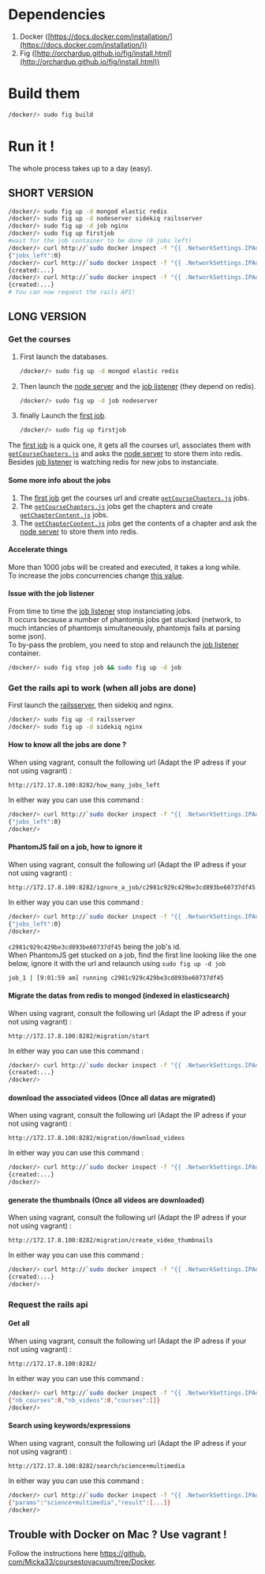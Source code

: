 # Dependencies

1. Docker ([https://docs.docker.com/installation/](https://docs.docker.com/installation/))
2. Fig ([http://orchardup.github.io/fig/install.html](http://orchardup.github.io/fig/install.html))

# Build them

```bash
/docker/> sudo fig build
```

# Run it !

The whole process takes up to a day (easy).  

## SHORT VERSION

```bash
/docker/> sudo fig up -d mongod elastic redis
/docker/> sudo fig up -d nodeserver sidekiq railsserver
/docker/> sudo fig up -d job nginx
/docker/> sudo fig up firstjob
#wait for the job container to be done (0 jobs left)
/docker/> curl http://`sudo docker inspect -f "{{ .NetworkSettings.IPAddress }}" coursestovacuum_railsserver_1`:8282/how_many_jobs_left
{"jobs_left":0}
/docker/> curl http://`sudo docker inspect -f "{{ .NetworkSettings.IPAddress }}" coursestovacuum_railsserver_1`:8282/migration/start
{created:...}
/docker/> curl http://`sudo docker inspect -f "{{ .NetworkSettings.IPAddress }}" coursestovacuum_railsserver_1`:8282/migration/download_videos
{created:...}
# You can now request the rails API!
```

## LONG VERSION

### Get the courses

1. First launch the databases.  

    ```bash
    /docker/> sudo fig up -d mongod elastic redis
    ```
2. Then launch the [node server][nserver] and the [job listener][job] (they depend on redis).  

    ```bash
    /docker/> sudo fig up -d job nodeserver
    ```
3. finally Launch the [first job][gcourses].  

    ```bash
    /docker/> sudo fig up firstjob
    ```

The [first job][gcourses] is a quick one, it gets all the courses url, associates them with [`getCourseChapters.js`][gcchapters] and asks the [node server][nserver] to store them into redis.  
Besides [job listener][job] is watching redis for new jobs to instanciate.  

#### Some more info about the jobs

1. The [first job][gcourses] get the courses url and create [`getCourseChapters.js`][gcchapters] jobs.  
2. The [`getCourseChapters.js`][gcchapters] jobs get the chapters and create [`getChapterContent.js`][gcccontent] jobs.  
3. The [`getChapterContent.js`][gcccontent] jobs get the contents of a chapter and ask the [node server][nserver] to store them into redis.  

#### Accelerate things

More than 1000 jobs will be created and executed, it takes a long while.  
To increase the jobs concurrencies change [this value](https://github.com/Micka33/coursestovacuum/blob/Docker/docker/src/job_listener/listenForJobs.js#L29).  

#### Issue with the job listener

From time to time the [job listener][job] stop instanciating jobs.  
It occurs because a number of phantomjs jobs get stucked (network, to much intancies of phantomjs simultaneously, phantomjs fails at parsing some json).  
To by-pass the problem, you need to stop and relaunch the [job listener][job] container.  

```bash
/docker/> sudo fig stop job && sudo fig up -d job
```

### Get the rails api to work (when all jobs are done)

First launch the [railsserver](https://github.com/Micka33/coursestovacuum/tree/Docker/docker/src/rails/elasticsearh_api), then sidekiq and nginx.  

```bash
/docker/> sudo fig up -d railsserver
/docker/> sudo fig up -d sidekiq nginx
```


#### How to know all the jobs are done ?
When using vagrant, consult the following url (Adapt the IP adress if your not using vagrant) :
```
http://172.17.8.100:8282/how_many_jobs_left
```

In either way you can use this command :
```bash
/docker/> curl http://`sudo docker inspect -f "{{ .NetworkSettings.IPAddress }}" coursestovacuum_railsserver_1`:8282/how_many_jobs_left
{"jobs_left":0}
/docker/>
```

#### PhantomJS fail on a job, how to ignore it
When using vagrant, consult the following url (Adapt the IP adress if your not using vagrant) :
```
http://172.17.8.100:8282/ignore_a_job/c2981c929c429be3cd893be60737df45
```

In either way you can use this command :
```bash
/docker/> curl http://`sudo docker inspect -f "{{ .NetworkSettings.IPAddress }}" coursestovacuum_railsserver_1`:8282/ignore_a_job/c2981c929c429be3cd893be60737df45
{"jobs_left":0}
/docker/>
```

`c2981c929c429be3cd893be60737df45` being the job's id.  
When PhantomJS get stucked on a job, find the first line looking like the one below, ignore it with the url and relaunch using `sudo fig up -d job`
```bash
job_1 | [9:01:59 am] running c2981c929c429be3cd893be60737df45
```


#### Migrate the datas from redis to mongod (indexed in elasticsearch)
When using vagrant, consult the following url (Adapt the IP adress if your not using vagrant) :
```
http://172.17.8.100:8282/migration/start
```

In either way you can use this command :
```bash
/docker/> curl http://`sudo docker inspect -f "{{ .NetworkSettings.IPAddress }}" coursestovacuum_railsserver_1`:8282/migration/start
{created:...}
/docker/>
```

#### download the associated videos (Once all datas are migrated)
When using vagrant, consult the following url (Adapt the IP adress if your not using vagrant) :
```
http://172.17.8.100:8282/migration/download_videos
```

In either way you can use this command :
```bash
/docker/> curl http://`sudo docker inspect -f "{{ .NetworkSettings.IPAddress }}" coursestovacuum_railsserver_1`:8282/migration/download_videos
{created:...}
/docker/>
```

#### generate the thumbnails (Once all videos are downloaded)
When using vagrant, consult the following url (Adapt the IP adress if your not using vagrant) :
```
http://172.17.8.100:8282/migration/create_video_thumbnails
```

In either way you can use this command :
```bash
/docker/> curl http://`sudo docker inspect -f "{{ .NetworkSettings.IPAddress }}" coursestovacuum_railsserver_1`:8282/migration/create_video_thumbnails
{created:...}
/docker/>
```


### Request the rails api

#### Get all
When using vagrant, consult the following url (Adapt the IP adress if your not using vagrant) :
```
http://172.17.8.100:8282/
```

In either way you can use this command :
```bash
/docker/> curl http://`sudo docker inspect -f "{{ .NetworkSettings.IPAddress }}" coursestovacuum_railsserver_1`:8282/
{"nb_courses":0,"nb_videos":0,"courses":[]}
/docker/>
```

#### Search using keywords/expressions

When using vagrant, consult the following url (Adapt the IP adress if your not using vagrant) :
```
http://172.17.8.100:8282/search/science+multimedia
```

In either way you can use this command :
```bash
/docker/> curl http://`sudo docker inspect -f "{{ .NetworkSettings.IPAddress }}" coursestovacuum_railsserver_1`:8282/search/science+multimedia
{"params":"science+multimedia","result":[...]}
/docker/>
```



## Trouble with Docker on Mac ? Use vagrant !

Follow the instructions here [https://github.  com/Micka33/coursestovacuum/tree/Docker](https://github.com/Micka33/coursestovacuum/tree/Docker).  


[job]: https://github.com/Micka33/coursestovacuum/blob/Docker/docker/src/job_listener/listenForJobs.js

[nserver]: https://github.com/Micka33/coursestovacuum/blob/Docker/docker/src/node/server.js

[gcourses]: https://github.com/Micka33/coursestovacuum/blob/Docker/docker/src/getCourses.js

[gcchapters]: https://github.com/Micka33/coursestovacuum/blob/Docker/docker/src/getCourseChapters.js

[gcccontent]: https://github.com/Micka33/coursestovacuum/blob/Docker/docker/src/getChapterContent.js
